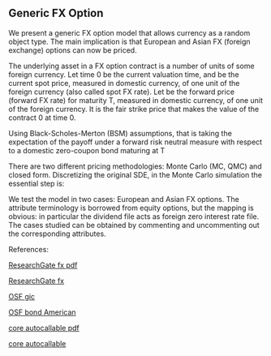 ## Generic FX Option 
   
We present a generic FX option model that allows currency as a random object type. The main implication is that European and Asian FX (foreign exchange) options can now be priced. 

The underlying asset in a FX option contract is a number of units of some foreign currency. Let time 0 be the current valuation time, and   be the current spot price, measured in domestic currency, of one unit of the foreign currency (also called spot FX rate). Let   be the forward price (forward FX rate) for maturity T, measured in domestic currency, of one unit of the foreign currency. It is the fair strike price that makes the value of the contract 0 at time 0. 

Using Black-Scholes-Merton (BSM) assumptions, that is taking the expectation of the payoff under a forward risk neutral measure with respect to a domestic zero-coupon bond maturing at T 

There are two different pricing methodologies: Monte Carlo (MC, QMC) and closed form. Discretizing the original SDE, in the Monte Carlo simulation the essential step is:

We test the model in two cases: European and Asian FX options. The attribute terminology is borrowed from equity options, but the mapping is obvious: in particular the dividend file acts as foreign zero interest rate file. The cases studied can be obtained by commenting and uncommenting out the corresponding attributes. 


References:

   
[ResearchGate fx pdf](https://www.researchgate.net/profile/Tim-Xiao/publication/369899218_Generic_FX_Option_Model/links/6431bab4ad9b6d17dc44d429/Generic-FX-Option-Model.pdf)
   
[ResearchGate fx](https://www.researchgate.net/publication/369899218_Generic_FX_Option_Model)

[OSF gic](https://osf.io/tgd82/download)

[OSF bond American](https://osf.io/dt69v/download)

[core autocallable pdf](https://core.ac.uk/download/534868143.pdf)

[core autocallable](https://core.ac.uk/works/127933271)
   